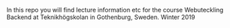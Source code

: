 In this repo you will find lecture information etc for the course Webuteckling Backend at Teknikhögskolan in Gothenburg, Sweden. Winter 2019